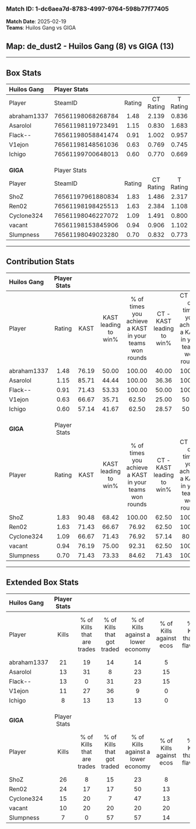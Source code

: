 ### Match ID: 1-dc6aea7d-8783-4997-9764-598b77f77405  
**Match Date**: 2025-02-19  
**Teams**: Huilos Gang vs GIGA  

## **Map**: de_dust2 - Huilos Gang (8) vs GIGA (13)  
---  

## Box Stats  

| **Huilos Gang** | Player Stats      |        |           |          |       |       |       |         |        |      |     |
| :- | :- | :-: | :-: | :-: | :-: | :-: | :-: | :-: | :-: | :-: | :-: |
| Player          | SteamID           | Rating | CT Rating | T Rating | KAST  |  ADR  | Kills | Assists | Deaths | K/D  | HS% |
| abraham1337     | 76561198068268784 |  1.48  |   2.139   |  0.836   | 76.19 | 99.8  |  21   |    7    |   14   | 1.50 | 38  |
| Asarolol        | 76561198119723491 |  1.15  |   0.830   |  1.683   | 85.71 | 75.1  |  13   |    8    |   14   | 0.93 | 53  |
| Flack--         | 76561198058841474 |  0.91  |   1.002   |  0.957   | 71.43 | 62.9  |  13   |    4    |   17   | 0.76 | 23  |
| V1ejon          | 76561198148561036 |  0.63  |   0.769   |  0.745   | 66.67 | 46.8  |  11   |    3    |   21   | 0.52 | 45  |
| Ichigo          | 76561199700648013 |  0.60  |   0.770   |  0.669   | 57.14 | 63.7  |   8   |    5    |   17   | 0.47 | 87  |
|                 |                   |        |           |          |       |       |       |         |        |      |     |
|                 |                   |        |           |          |       |       |       |         |        |      |     |
|                 |                   |        |           |          |       |       |       |         |        |      |     |
| **GIGA**        | Player Stats      |        |           |          |       |       |       |         |        |      |     |
| Player          | SteamID           | Rating | CT Rating | T Rating | KAST  |  ADR  | Kills | Assists | Deaths | K/D  | HS% |
| ShoZ            | 76561197961880834 |  1.83  |   1.486   |  2.317   | 90.48 | 128.1 |  26   |    8    |   16   | 1.63 | 61  |
| Ren02           | 76561198198425513 |  1.63  |   2.384   |  1.108   | 71.43 | 102.4 |  24   |    2    |   11   | 2.18 | 37  |
| Cyclone324      | 76561198046227072 |  1.09  |   1.491   |  0.800   | 66.67 | 64.2  |  15   |    6    |   12   | 1.25 | 33  |
| vacant          | 76561198153845906 |  0.94  |   0.906   |  1.102   | 76.19 | 65.4  |  10   |    7    |   13   | 0.77 | 60  |
| Slumpness       | 76561198049023280 |  0.70  |   0.832   |  0.773   | 71.43 | 55.7  |   7   |    6    |   15   | 0.47 | 57  |
---  

## Contribution Stats  

| **Huilos Gang** | Player Stats |       |                      |                                                        |                           |                                                             |                          |                                                            |
| :- | :-: | :-: | :-: | :-: | :-: | :-: | :-: | :-: |
| Player          |    Rating    | KAST  | KAST leading to win% | % of times you achieve a KAST in your teams won rounds | CT - KAST leading to win% | CT - % of times you achieve a KAST in your teams won rounds | T - KAST leading to win% | T - % of times you achieve a KAST in your teams won rounds |
| abraham1337     |     1.48     | 76.19 |        50.00         |                         100.00                         |           40.00           |                           100.00                            |          66.67           |                           100.00                           |
| Asarolol        |     1.15     | 85.71 |        44.44         |                         100.00                         |           36.36           |                           100.00                            |          57.14           |                           100.00                           |
| Flack--         |     0.91     | 71.43 |        53.33         |                         100.00                         |           50.00           |                           100.00                            |          57.14           |                           100.00                           |
| V1ejon          |     0.63     | 66.67 |        35.71         |                         62.50                          |           25.00           |                            50.00                            |          50.00           |                           75.00                            |
| Ichigo          |     0.60     | 57.14 |        41.67         |                         62.50                          |           28.57           |                            50.00                            |          60.00           |                           75.00                            |
|                 |              |       |                      |                                                        |                           |                                                             |                          |                                                            |
|                 |              |       |                      |                                                        |                           |                                                             |                          |                                                            |
|                 |              |       |                      |                                                        |                           |                                                             |                          |                                                            |
| **GIGA**        | Player Stats |       |                      |                                                        |                           |                                                             |                          |                                                            |
| Player          |    Rating    | KAST  | KAST leading to win% | % of times you achieve a KAST in your teams won rounds | CT - KAST leading to win% | CT - % of times you achieve a KAST in your teams won rounds | T - KAST leading to win% | T - % of times you achieve a KAST in your teams won rounds |
| ShoZ            |     1.83     | 90.48 |        68.42         |                         100.00                         |           62.50           |                           100.00                            |          72.73           |                           100.00                           |
| Ren02           |     1.63     | 71.43 |        66.67         |                         76.92                          |           62.50           |                           100.00                            |          71.43           |                           62.50                            |
| Cyclone324      |     1.09     | 66.67 |        71.43         |                         76.92                          |           57.14           |                            80.00                            |          85.71           |                           75.00                            |
| vacant          |     0.94     | 76.19 |        75.00         |                         92.31                          |           62.50           |                           100.00                            |          87.50           |                           87.50                            |
| Slumpness       |     0.70     | 71.43 |        73.33         |                         84.62                          |           71.43           |                           100.00                            |          75.00           |                           75.00                            |
---  

## Extended Box Stats  

| **Huilos Gang** | Player Stats |                            |                            |                                    |                         |                              |                                 |        |                             |                                     |                          |                               |                            |
| :- | :-: | :-: | :-: | :-: | :-: | :-: | :-: | :-: | :-: | :-: | :-: | :-: | :-: |
| Player          |    Kills     | % of Kills that are trades | % of Kills that got traded | % of Kills against a lower economy | % of Kills against ecos | % of Kills that are flawless | % of Kills that are close duels | Deaths | % of Deaths that get traded | % of Deaths against a lower economy | % of Deaths against ecos | % of Deaths that are flawless | % of Deaths that are close |
| abraham1337     |      21      |             19             |             14             |                 14                 |            5            |              67              |                5                |   14   |             29              |                  7                  |            0             |              43               |             0              |
| Asarolol        |      13      |             31             |             8              |                 23                 |           15            |              54              |               15                |   14   |             14              |                 14                  |            0             |              79               |             0              |
| Flack--         |      13      |             0              |             31             |                 23                 |           15            |              54              |                8                |   17   |             18              |                 18                  |            6             |              82               |             0              |
| V1ejon          |      11      |             27             |             36             |                 9                  |            0            |              73              |                0                |   21   |             24              |                 14                  |            5             |              67               |             10             |
| Ichigo          |      8       |             13             |             13             |                 13                 |            0            |              75              |               13                |   17   |              6              |                 12                  |            6             |              41               |             0              |
|                 |              |                            |                            |                                    |                         |                              |                                 |        |                             |                                     |                          |                               |                            |
|                 |              |                            |                            |                                    |                         |                              |                                 |        |                             |                                     |                          |                               |                            |
|                 |              |                            |                            |                                    |                         |                              |                                 |        |                             |                                     |                          |                               |                            |
| **GIGA**        | Player Stats |                            |                            |                                    |                         |                              |                                 |        |                             |                                     |                          |                               |                            |
| Player          |    Kills     | % of Kills that are trades | % of Kills that got traded | % of Kills against a lower economy | % of Kills against ecos | % of Kills that are flawless | % of Kills that are close duels | Deaths | % of Deaths that get traded | % of Deaths against a lower economy | % of Deaths against ecos | % of Deaths that are flawless | % of Deaths that are close |
| ShoZ            |      26      |             8              |             15             |                 23                 |            8            |              62              |                0                |   16   |             31              |                 31                  |            6             |              44               |             13             |
| Ren02           |      24      |             17             |             17             |                 50                 |           13            |              67              |                0                |   11   |              9              |                 18                  |            9             |              100              |             0              |
| Cyclone324      |      15      |             20             |             7              |                 47                 |           13            |              47              |                0                |   12   |              0              |                 17                  |            8             |              58               |             0              |
| vacant          |      10      |             20             |             20             |                 20                 |           20            |              70              |               10                |   13   |             23              |                 15                  |            0             |              46               |             8              |
| Slumpness       |      7       |             0              |             57             |                 57                 |           14            |              71              |               14                |   15   |             27              |                 27                  |            0             |              67               |             13             |
